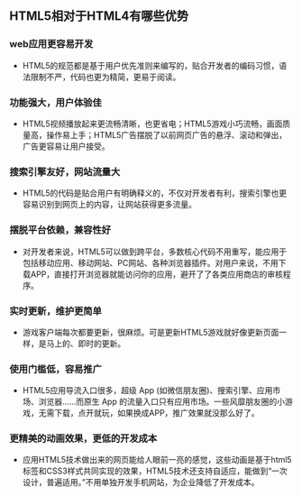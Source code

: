 ## HTML5相对于HTML4有哪些优势

### web应用更容易开发
* HTML5的规范都是基于用户优先准则来编写的，贴合开发者的编码习惯，语法限制不严，代码也更为精简，更易于阅读。
### 功能强大，用户体验佳
* HTML5视频播放起来更流畅清晰，也更省电；HTML5游戏小巧流畅，画面质量高，操作易上手；HTML5广告摆脱了以前网页广告的悬浮、滚动和弹出，广告更容易让用户接受。
### 搜索引擎友好，网站流量大
* HTML5的代码是贴合用户有明确释义的，不仅对开发者有利，搜索引擎也更容易识别到网页上的内容，让网站获得更多流量。
### 摆脱平台依赖，兼容性好
* 对开发者来说，HTML5可以做到跨平台，多数核心代码不用重写，能应用于包括移动应用、移动网站、PC网站、各种浏览器插件。对用户来说，不用下载APP，直接打开浏览器就能访问你的应用，避开了了各类应用商店的审核程序。
### 实时更新，维护更简单
* 游戏客户端每次都要更新，很麻烦。可是更新HTML5游戏就好像更新页面一样，是马上的、即时的更新。
### 使用门槛低，容易推广
* HTML5应用导流入口很多，超级 App (如微信朋友圈)、搜索引擎、应用市场、浏览器……而原生 App 的流量入口只有应用市场。一些风靡朋友圈的小游戏，无需下载，点开就玩，如果换成APP，推广效果就没那么好了。
### 更精美的动画效果，更低的开发成本
* 应用HTML5技术做出来的网页能给人眼前一亮的感觉，这些动画是基于html5标签和CSS3样式共同实现的效果，HTML5技术还支持自适应，能做到“一次设计，普遍适用。”不用单独开发手机网站，为企业降低了开发成本。
